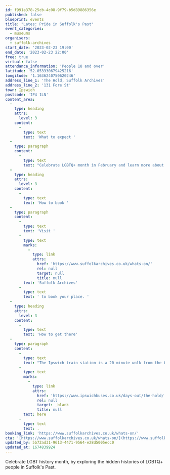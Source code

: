 ```yaml
---
id: f991a378-25cb-4c08-9f79-b5d89886356e
published: false
blueprint: events
title: "Lates: Pride in Suffolk's Past"
event_categories:
  - museums
organisers:
  - suffolk-archives
start_date: '2023-02-23 19:00'
end_date: '2023-02-23 22:00'
free: true
virtual: false
attendance_information: 'People 18 and over'
latitude: '52.053330679425216'
longitude: '1.1636240750620246'
address_line_1: 'The Hold, Suffolk Archives'
address_line_2: '131 Fore St'
town: Ipswich
postcode: 'IP4 1LN'
content_area:
  -
    type: heading
    attrs:
      level: 3
    content:
      -
        type: text
        text: 'What to expect '
  -
    type: paragraph
    content:
      -
        type: text
        text: "Celebrate LGBTQ+ month in February and learn more about the hidden histories of LGBTQ+ people in Suffolk's Past. The history of such communities is complicated yet interesting and revolutionary, so join The Hold to discover more and spend an evening with a great group of people."
  -
    type: heading
    attrs:
      level: 3
    content:
      -
        type: text
        text: 'How to book '
  -
    type: paragraph
    content:
      -
        type: text
        text: 'Visit '
      -
        type: text
        marks:
          -
            type: link
            attrs:
              href: 'https://www.suffolkarchives.co.uk/whats-on/'
              rel: null
              target: null
              title: null
        text: 'Suffolk Archives'
      -
        type: text
        text: ' to book your place. '
  -
    type: heading
    attrs:
      level: 3
    content:
      -
        type: text
        text: 'How to get there'
  -
    type: paragraph
    content:
      -
        type: text
        text: "The Ipswich train station is a 20-minute walk from the building and if you're travelling by bus then find out which bus routes you can take to get you to The Hold "
      -
        type: text
        marks:
          -
            type: link
            attrs:
              href: 'https://www.ipswichbuses.co.uk/days-out/the-hold/'
              rel: null
              target: _blank
              title: null
        text: here
      -
        type: text
        text: .
booking_link: 'https://www.suffolkarchives.co.uk/whats-on/'
cta: '[https://www.suffolkarchives.co.uk/whats-on/](https://www.suffolkarchives.co.uk/whats-on/)'
updated_by: 5b72ad31-9613-4471-9564-e28d5005ecc0
updated_at: 1674839924
---
```

Celebrate LGBT history month, by exploring the hidden histories of LGBTQ+ people in Suffolk's Past.